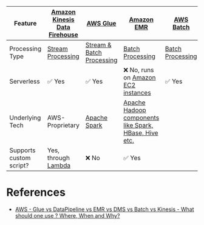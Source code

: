 
| Feature                 | [Amazon Kinesis Data Firehouse](StreamProcessing/AmazonKinesisDataFirehouse/Readme.md) | [AWS Glue](StreamProcessing/AWSGlue.md)                                                                        | [Amazon EMR](BatchProcessing/AmazonEMR.md)                                                                                                                     | [AWS Batch](BatchProcessing/AWSBatch.md) |
|-------------------------|-----------------------------------------------------------------------------------------------|----------------------------------------------------------------------------------------------------------------|----------------------------------------------------------------------------------------------------------------------------------------------------------------|------------------------------------------|
| Processing Type         | [Stream Processing](StreamProcessing)                                                         | [Stream & Batch Processing](StreamProcessing)                                                                  | [Batch Processing](BatchProcessing)                                                                                                                            | [Batch Processing](BatchProcessing)      |
| Serverless              | :white_check_mark: Yes                                                                        | :white_check_mark: Yes                                                                                         | :x: No, runs on [Amazon EC2 instances](../../3_ComputeServices/AmazonEC2/Readme.md)                                                                            | :white_check_mark: Yes                   |
| Underlying Tech         | AWS-Proprietary                                                                               | [Apache Spark](../../../8_BigDataServices/ETLServices/ApacheSpark.md) | [Apache Hadoop components like Spark, HBase, Hive etc.](../../../8_BigDataServices/ETLServices/BatchProcessing/ApacheHadoop/Readme.md) |                                          |
| Supports custom script? | Yes, through [Lambda](../../3_ComputeServices/AWSLambda/Readme.md)                            | :x: No                                                                                                         | :white_check_mark: Yes                                                                                                                                         |                                          |

# References
- [AWS - Glue vs DataPipeline vs EMR vs DMS vs Batch vs Kinesis - What should one use ? Where, When and Why?](https://www.linkedin.com/pulse/aws-glue-vs-datapipeline-emr-dms-batch-kinesis-what-ramamurthy/)